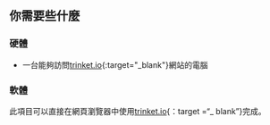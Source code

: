 ## 你需要些什麼

### 硬體

+ 一台能夠訪問[trinket.io](https://trinket.io){:target="_blank"}網站的電腦

### 軟體

此項目可以直接在網頁瀏覽器中使用[trinket.io](https://trinket.io){：target =“_ blank”}完成。